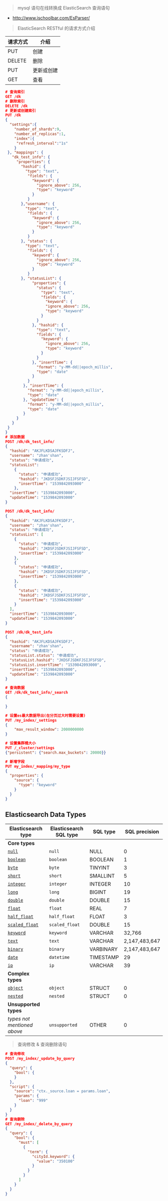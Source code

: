 > mysql 语句在线转换成 ElasticSearch 查询语句

* http://www.ischoolbar.com/EsParser/

> ElasticSearch RESTful 的请求方式介绍

| 请求方式 | 介绍       |
| -------- | ---------- |
| PUT      | 创建       |
| DELETE   | 删除       |
| PUT      | 更新或创建 |
| GET      | 查看       |

```json
# 查询索引
GET /dk
# 删除索引
DELETE /dk
# 更新或创建索引
PUT /dk
{
  "settings":{
    "number_of_shards":9,
    "number_of_replicas":1,
    "index":{
     "refresh_interval":"1s"
    }
 }, "mappings": {
   "dk_test_info": {
     "properties": {
       "hashid": {
         "type": "text",
          "fields": {
            "keyword": {
              "ignore_above": 256,
              "type": "keyword"
            }
          }
       },"username": {
         "type": "text",
          "fields": {
            "keyword": {
              "ignore_above": 256,
              "type": "keyword"
            }
          }
       }, "status": {
         "type": "text",
          "fields": {
            "keyword": {
              "ignore_above": 256,
              "type": "keyword"
            }
          }
       }, "statusList": {
            "properties": {
              "status": {
                "type": "text",
                "fields": {
                  "keyword": {
                  "ignore_above": 256,
                  "type": "keyword"
                }
              }
            }, "hashid": {
              "type": "text",
              "fields": {
                "keyword": {
                  "ignore_above": 256,
                  "type": "keyword"
                }
              }
            }, "insertTime": {
              "format": "y-MM-dd||epoch_millis",
              "type": "date"
            }
          }
        }, "insertTime": {
          "format": "y-MM-dd||epoch_millis",
          "type": "date"
        }, "updateTime": {
          "format": "y-MM-dd||epoch_millis",
          "type": "date"
        }
     }
   }
 }
}
# 添加数据
POST /dk/dk_test_info/
{
  "hashid": "AKJFLKDSAJFKSDFJ",
  "username": "zhan'shan",
  "status": "申请成功",
  "statusList": 
    {
      "status": "申请成功",
      "hashid": "JKDSFJSDKFJSIJFSFSD",
      "insertTime": "1539842093000"
    },
  "insertTime": "1539842093000",
  "updateTime": "1539842093000"
}

POST /dk/dk_test_info/
{
  "hashid": "AKJFLKDSAJFKSDFJ",
  "username": "zhan'shan",
  "status": "申请成功",
  "statusList": [
    {
      "status": "申请成功",
      "hashid": "JKDSFJSDKFJSIJFSFSD",
      "insertTime": "1539842093000"
    },
    {
      "status": "申请成功",
      "hashid": "JKDSFJSDKFJSIJFSFSD",
      "insertTime": "1539842093000"
    },
    {
      "status": "申请成功",
      "hashid": "JKDSFJSDKFJSIJFSFSD",
      "insertTime": "1539842093000"
    }
  ],
  "insertTime": "1539842093000",
  "updateTime": "1539842093000"
}

POST /dk/dk_test_info
{
  "hashid": "AKJFLKDSAJFKSDFJ",
  "username": "zhan'shan",
  "status": "申请成功",
  "statusList.status": "申请成功",
  "statusList.hashid": "JKDSFJSDKFJSIJFSFSD",
  "statusList.insertTime": "1539842093000",
  "insertTime": "1539842093000",
  "updateTime": "1539842093000"
}

# 查询数据
GET /dk/dk_test_info/_search
{
  
}

# 设置es最大数据导出(在分页过大时需要设置)
PUT /my_index/_settings
{
    "max_result_window": 2000000000
}

# 设置集群桶大小
PUT /_cluster/settings
{"persistent": {"search.max_buckets": 20000}}

# 新增字段
PUT my_index/_mapping/my_type
{
  "properties": {
    "source": {
      "type": "keyword"
    }
  }
}
```

## Elasticsearch Data Types

| **Elasticsearch type**                                       | **Elasticsearch SQL type** | **SQL type** | **SQL precision** |
| ------------------------------------------------------------ | -------------------------- | ------------ | ----------------- |
| **Core types**                                               |                            |              |                   |
| [`null`](https://www.elastic.co/guide/en/elasticsearch/reference/7.5/null-value.html) | `null`                     | NULL         | 0                 |
| [`boolean`](https://www.elastic.co/guide/en/elasticsearch/reference/7.5/boolean.html) | `boolean`                  | BOOLEAN      | 1                 |
| [`byte`](https://www.elastic.co/guide/en/elasticsearch/reference/7.5/number.html) | `byte`                     | TINYINT      | 3                 |
| [`short`](https://www.elastic.co/guide/en/elasticsearch/reference/7.5/number.html) | `short`                    | SMALLINT     | 5                 |
| [`integer`](https://www.elastic.co/guide/en/elasticsearch/reference/7.5/number.html) | `integer`                  | INTEGER      | 10                |
| [`long`](https://www.elastic.co/guide/en/elasticsearch/reference/7.5/number.html) | `long`                     | BIGINT       | 19                |
| [`double`](https://www.elastic.co/guide/en/elasticsearch/reference/7.5/number.html) | `double`                   | DOUBLE       | 15                |
| [`float`](https://www.elastic.co/guide/en/elasticsearch/reference/7.5/number.html) | `float`                    | REAL         | 7                 |
| [`half_float`](https://www.elastic.co/guide/en/elasticsearch/reference/7.5/number.html) | `half_float`               | FLOAT        | 3                 |
| [`scaled_float`](https://www.elastic.co/guide/en/elasticsearch/reference/7.5/number.html) | `scaled_float`             | DOUBLE       | 15                |
| [`keyword`](https://www.elastic.co/guide/en/elasticsearch/reference/7.5/keyword.html) | `keyword`                  | VARCHAR      | 32,766            |
| [`text`](https://www.elastic.co/guide/en/elasticsearch/reference/7.5/text.html) | `text`                     | VARCHAR      | 2,147,483,647     |
| [`binary`](https://www.elastic.co/guide/en/elasticsearch/reference/7.5/binary.html) | `binary`                   | VARBINARY    | 2,147,483,647     |
| [`date`](https://www.elastic.co/guide/en/elasticsearch/reference/7.5/date.html) | `datetime`                 | TIMESTAMP    | 29                |
| [`ip`](https://www.elastic.co/guide/en/elasticsearch/reference/7.5/ip.html) | `ip`                       | VARCHAR      | 39                |
| **Complex types**                                            |                            |              |                   |
| [`object`](https://www.elastic.co/guide/en/elasticsearch/reference/7.5/object.html) | `object`                   | STRUCT       | 0                 |
| [`nested`](https://www.elastic.co/guide/en/elasticsearch/reference/7.5/nested.html) | `nested`                   | STRUCT       | 0                 |
| **Unsupported types**                                        |                            |              |                   |
| *types not mentioned above*                                  | `unsupported`              | OTHER        | 0                 |


> 查询修改 & 查询删除语句

```json
# 查询修改
POST /my_index/_update_by_query
{
  "query": {
    "bool": {
    }
  },
  "script": {
    "source": "ctx._source.loan = params.loan",
    "params": {
      "loan": "999"
    }
  }
}
# 查询删除
GET /my_index/_delete_by_query
{
  "query": {
    "bool": {
      "must": [
        {
          "term": {
            "cityId.keyword": {
              "value": "350100"
            }
          }
        }
      ]
    }
  }
}
```